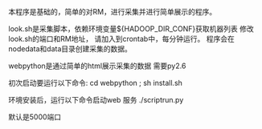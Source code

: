 本程序是基础的，简单的对RM，进行采集并进行简单展示的程序。

look.sh是采集脚本，依赖环境变量${HADOOP_DIR_CONF}获取机器列表
修改look.sh的端口和RM地址，
请加入到crontab中，每分钟运行。
程序会在nodedata和data目录创建采集的数据。

webpython是通过简单的html展示采集的数据
需要py2.6

初次启动要运行以下命令:
    cd webpython ; sh install.sh

环境安装后，运行以下命令启动web 服务
    ./scriptrun.py

默认是5000端口




